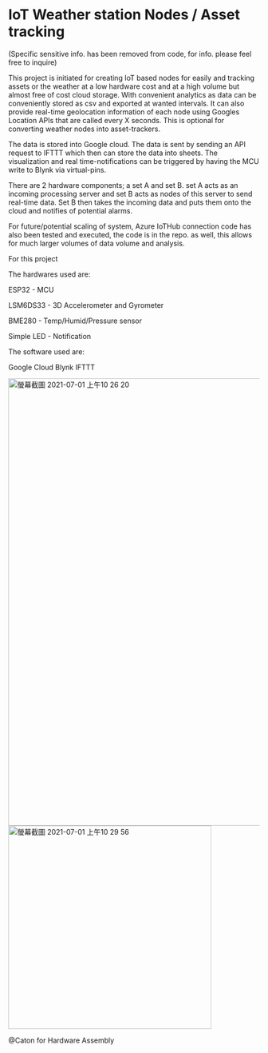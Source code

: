 # IoT Weather station Nodes / Asset tracking

(Specific sensitive info. has been removed from code, for info. please feel free to inquire)

This project is initiated for creating IoT based nodes for easily and tracking assets or the weather at a low hardware cost and at a high volume but almost free of cost cloud storage. With convenient analytics as data can be conveniently stored as csv and exported at wanted intervals. It can also provide real-time geolocation information of each node using Googles Location APIs that are called every X seconds. This is optional for converting weather nodes into asset-trackers.

The data is stored into Google cloud. The data is sent by sending an API request to IFTTT which then can store the data into sheets. 
The visualization and real time-notifications can be triggered by having the MCU write to Blynk via virtual-pins.


There are 2 hardware components; a set A and set B. set A acts as an incoming processing server and set B acts as nodes of this server to send real-time data. Set B then takes the incoming data and puts them onto the cloud and notifies of potential alarms.


For future/potential scaling of system, Azure IoTHub connection code has also been tested and executed, the code is in the repo. as well, this allows for much larger volumes of data volume and analysis.


For this project

The hardwares used are:

ESP32 - MCU

LSM6DS33 - 3D Accelerometer and Gyrometer

BME280 - Temp/Humid/Pressure sensor

Simple LED - Notification 

The software used are:

Google Cloud
Blynk
IFTTT



<img width="895" alt="螢幕截圖 2021-07-01 上午10 26 20" src="https://user-images.githubusercontent.com/56172862/124055634-d590a080-da56-11eb-8a4b-d74912ac6dfb.png">


<img width="407" alt="螢幕截圖 2021-07-01 上午10 29 56" src="https://user-images.githubusercontent.com/56172862/124055892-52237f00-da57-11eb-9ec5-5f7347e8c18a.png">


@Caton for Hardware Assembly
